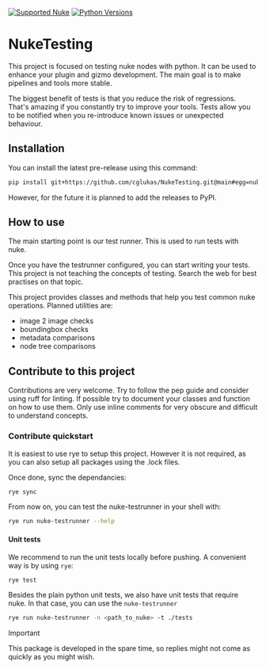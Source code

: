 [![Supported Nuke](https://img.shields.io/badge/supported_nuke-13+-yellow)](https://www.foundry.com/products/nuke-family/nuke)
[![Python Versions](https://img.shields.io/badge/python-3.7+-blue.svg)](https://www.python.org/downloads/)
# NukeTesting
This project is focused on testing nuke nodes with python.
It can be used to enhance your plugin and gizmo development.
The main goal is to make pipelines and tools more stable.

The biggest benefit of tests is that you reduce the risk of regressions.
That's amazing if you constantly try to improve your tools. 
Tests allow you to be notified when you re-introduce known issues or unexpected behaviour.


## Installation
You can install the latest pre-release using this command:
```bash
pip install git+https://github.com/cglukas/NukeTesting.git@main#egg=nuketesting
```

However, for the future it is planned to add the releases to PyPI.

## How to use
The main starting point is our test runner.
This is used to run tests with nuke.

Once you have the testrunner configured, you can start writing your tests.
This project is not teaching the concepts of testing.
Search the web for best practises on that topic.

This project provides classes and methods that help you test common nuke operations.
Planned utilities are:
- image 2 image checks
- boundingbox checks
- metadata comparisons
- node tree comparisons

## Contribute to this project
Contributions are very welcome.
Try to follow the pep guide and consider using ruff for linting.
If possible try to document your classes and function on how to use them. 
Only use inline comments for very obscure and difficult to understand concepts.

### Contribute quickstart
It is easiest to use rye to setup this project. However it is not required, as you can also setup all packages using the .lock files.

Once done, sync the dependancies:
```bash
rye sync
```

From now on, you can test the nuke-testrunner in your shell with:

```bash
rye run nuke-testrunner --help
```

#### Unit tests

We recommend to run the unit tests locally before pushing.
A convenient way is by using `rye`:

```bash
rye test
```

Besides the plain python unit tests, we also have unit tests that require nuke.
In that case, you can use the `nuke-testrunner`

```bash
rye run nuke-testrunner -n <path_to_nuke> -t ./tests
```

> [!IMPORTANT]
> This package is developed in the spare time, so replies might not come as quickly as you might wish.
